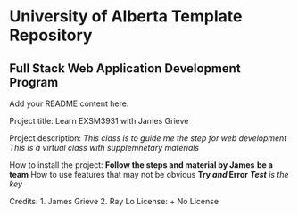 # University of Alberta Template Repository
## Full Stack Web Application Development Program

Add your README content here.

Project title: 
    Learn EXSM3931 with James Grieve

Project description: 
    *This class is to guide me the step for web development*
    _This is a virtual class with supplemnetary materials_

How to install the project:
    **Follow the steps and material by James**
    __be a team__
How to use features that may not be obvious
    **Try _and_ Error**
    _**Test** is the key_

Credits: 
    1. James Grieve
    2. Ray Lo
License:
    + No License
